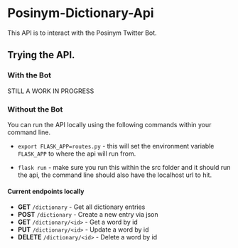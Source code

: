 # Posinym-Dictionary-Api

This API is to interact with the Posinym Twitter Bot.

## Trying the API.

### With the Bot

STILL A WORK IN PROGRESS

### Without the Bot

You can run the API locally using the following commands within your command line.

- `export FLASK_APP=routes.py` - this will set the environment variable `FLASK_APP` to where the api will run from.

- `flask run` - make sure you run this within the src folder and it should run the api, the command line should also have the localhost url to hit.

#### Current endpoints locally

- **GET**    `/dictionary` - Get all dictionary entries
- **POST**   `/dictionary` - Create a new entry via json
- **GET**    `/dictionary/<id>` - Get a word by id
- **PUT**    `/dictionary/<id>` - Update a word by id
- **DELETE** `/dictionary/<id>` - Delete a word by id
